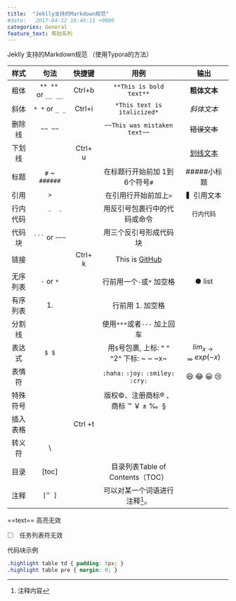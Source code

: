 ```yaml
---
title:  "Jeklly支持的Markdown规范"
#date:   2017-04-12 16:46:11 +0800
categories: General
feature_text: 帮助系列
---
```


Jeklly 支持的Markdown规范 （使用Typora的方法）

|  样式  |         句法          |   快捷键   |                    用例                    |               输出               |
| :--: | :-----------------: | :-----: | :--------------------------------------: | :----------------------------: |
|  粗体  | `** **`  or `__ __` | Ctrl+b  |         `**This is bold text**`          |            **粗体文本**            |
|  斜体  |   `* *` or `_ _`    | Ctrl+i  |       `*This text is italicized*`        |             *斜体文本*             |
| 删除线  |       `~~ ~~`       |         |       `~~This was mistaken text~~`       |            ~~错误文本~~            |
| 下划线  |                     | Ctrl+ u |                                          |          <u>划线文本</u>           |
|  标题  |   `#` ~ `######`    |         |            在标题行开始前加 1到6个符号`#`            |            #####小标题            |
|  引用  |         `>`         |         |               在引用行开始前加上`>`               |             ▍引用文本              |
| 行内代码 |    ``    `  ` ``    |         |              用反引号包裹行中的代码或命令              |             `行内代码`             |
| 代码块  | ` ``` ` or ` ~~~ `  |         |               用三个反引号形成代码块                |                                |
|  链接  |                     | Ctrl+ k | This is [GitHub](https://pages.github.com/) |                                |
| 无序列表 |    `-`  or  `*`     |         |            行前用一个`-`或`*`  加空格             |             ● list             |
| 有序列表 |         1.          |         |                行前用 1. 加空格                |                                |
| 分割线  |                     |         |           使用`***`或者`---`  加上回车           |                                |
| 表达式  |        `$ $`        |         | 用`$`号包裹, 上标: ^ ^    ^2^    下标:  ~ ~     ~x~ | $lim_{x \to \infty} \ exp(-x)$ |
| 表情符  |                     |         |   `:haha:` `:joy:` `:smiley:`  `:cry:`   |         😆 😂 😀 :cry:         |
| 特殊符号 |                     |         |      版权©、注册商标® 、商标 ™   ￥  ±  ‰   §       |                                |
| 插入表格 |                     | Ctrl +t |                                          |                                |
| 转义符  |          \          |         |                                          |                                |
|  目录  |        [toc]        |         |        目录列表Table of Contents（TOC）        |                                |
|  注释  |       `[^ ]`        |         |           可以对某一个词语进行注释[^zzz]。            |                                |

[^zzz]: 注释内容

 ==text==        高亮无效                 

- [ ] ​        任务列表符无效  

代码块示例

```scss
.highlight table td { padding: 5px; }
.highlight table pre { margin: 0; }
```


